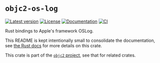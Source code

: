 # `objc2-os-log`

[![Latest version](https://badgen.net/crates/v/objc2-os-log)](https://crates.io/crates/objc2-os-log)
[![License](https://badgen.net/badge/license/Zlib%20OR%20Apache-2.0%20OR%20MIT/blue)](../../LICENSE.md)
[![Documentation](https://docs.rs/objc2-os-log/badge.svg)](https://docs.rs/objc2-os-log/)
[![CI](https://github.com/madsmtm/objc2/actions/workflows/ci.yml/badge.svg)](https://github.com/madsmtm/objc2/actions/workflows/ci.yml)

Rust bindings to Apple's framework OSLog.

This README is kept intentionally small to consolidate the documentation, see
[the Rust docs](https://docs.rs/objc2-os-log/) for more details on this crate.

This crate is part of the [`objc2` project](https://github.com/madsmtm/objc2),
see that for related crates.
